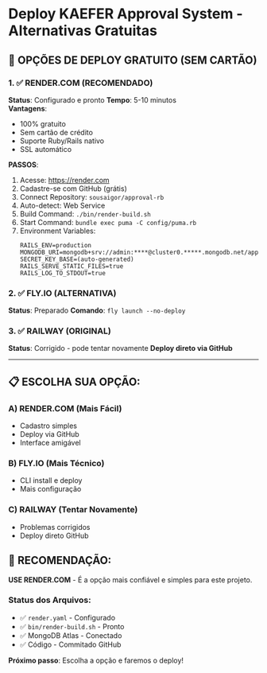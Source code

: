 # Deploy KAEFER Approval System - Alternativas Gratuitas

## 🚀 OPÇÕES DE DEPLOY GRATUITO (SEM CARTÃO)

### 1. ✅ RENDER.COM (RECOMENDADO)
**Status**: Configurado e pronto
**Tempo**: 5-10 minutos  
**Vantagens**: 
- 100% gratuito
- Sem cartão de crédito
- Suporte Ruby/Rails nativo
- SSL automático

**PASSOS**:
1. Acesse: https://render.com
2. Cadastre-se com GitHub (grátis)
3. Connect Repository: `sousaigor/approval-rb`
4. Auto-detect: Web Service
5. Build Command: `./bin/render-build.sh`
6. Start Command: `bundle exec puma -C config/puma.rb`
7. Environment Variables:
   ```
   RAILS_ENV=production
   MONGODB_URI=mongodb+srv://admin:****@cluster0.*****.mongodb.net/approval_system
   SECRET_KEY_BASE=(auto-generated)
   RAILS_SERVE_STATIC_FILES=true
   RAILS_LOG_TO_STDOUT=true
   ```

### 2. ✅ FLY.IO (ALTERNATIVA)
**Status**: Preparado
**Comando**: `fly launch --no-deploy`

### 3. ✅ RAILWAY (ORIGINAL)
**Status**: Corrigido - pode tentar novamente
**Deploy direto via GitHub**

---

## 📋 ESCOLHA SUA OPÇÃO:

### A) RENDER.COM (Mais Fácil) 
- Cadastro simples
- Deploy via GitHub
- Interface amigável

### B) FLY.IO (Mais Técnico)
- CLI install e deploy
- Mais configuração

### C) RAILWAY (Tentar Novamente)
- Problemas corrigidos
- Deploy direto GitHub

## 🎯 RECOMENDAÇÃO:

**USE RENDER.COM** - É a opção mais confiável e simples para este projeto.

### Status dos Arquivos:
- ✅ `render.yaml` - Configurado
- ✅ `bin/render-build.sh` - Pronto  
- ✅ MongoDB Atlas - Conectado
- ✅ Código - Commitado GitHub

**Próximo passo**: Escolha a opção e faremos o deploy!
